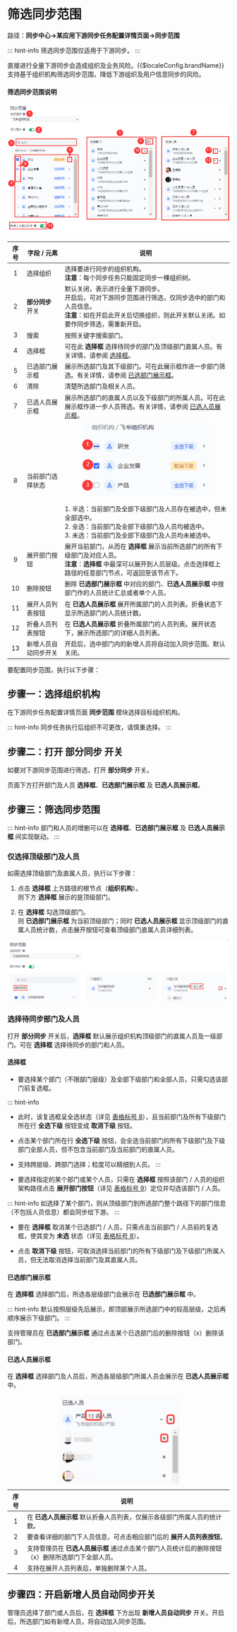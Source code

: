 # 筛选同步范围

<LastUpdated/>

路径：**同步中心->某应用下游同步任务配置详情页面->同步范围**

::: hint-info
筛选同步范围仅适用于下游同步。
:::

直接进行全量下游同步会造成组织及业务风险。{{$localeConfig.brandName}} 支持基于组织机构筛选同步范围，降低下游组织及用户信息同步的风险。

#### 筛选同步范围说明

![](../images/sync-scope-overview.png)

| 序号 | 字段 / 元素 | 说明 | 
| :---: | --- | --- | 
| 1 | 选择组织 | 选择要进行同步的组织机构。</br>**注意**：每个同步任务只能固定同步一棵组织树。
| 2 | **部分同步** 开关 | 默认关闭，表示进行全量下游同步。</br>开启后，可对下游同步范围进行筛选，仅同步选中的部门和人员信息。</br>**注意**：如在开启此开关后切换组织，则此开关默认关闭。如要作同步筛选，需重新开启。|
| 3 | 搜索 | 按照关键字搜索部门。|
| 4 | 选择框 | 可在此 **选择框** 选择待同步的部门及顶级部门直属人员。有关详情，请参阅 [选择框](#选择框)。 |
| 5 | 已选部门展示框 |展示所选部门及其下级部门。可在此展示框作进一步部门筛选。有关详情，请参阅 [已选部门展示框](#已选部门展示框)。 |
| 6 | 清除 |清楚所选部门及相关人员。 |
| 7 | 已选人员展示框 |展示所选部门的直属人员以及下级部门的所属人员。可在此展示框作进一步人员筛选。有关详情，请参阅 [已选人员展示框](#已选人员展示框)。 |
| 8 | 当前部门选择状态 |<img src="../images/department-selection-status.png" height=170 style="display:block;margin: 0 auto;"> </br> 1. 半选：当前部门及全部下级部门及人员存在被选中，但未全部选中。</br>2. 全选：当前部门及全部下级部门及人员均被选中。</br>3. 未选：当前部门及全部下级部门及人员均未被选中。|
| 9 | 展开部门按钮 |展开当前部门，从而在 **选择框** 展示当前所选部门的所有下级部门及对应人员。</br>**注意**：**选择框** 中最深可以展开到人员层级。点击选择框上路径的任意部门节点，可返回至该节点下。|
| 10 | 删除按钮 |删除 **已选部门展示框** 中对应的部门、**已选人员展示框** 中按部门作的人员统计汇总或者单个人员。 |
| 11 | 展开人员列表按钮 |在 **已选人员展示框** 展开所属部门的人员列表。折叠状态下显示所选部门的人员统计数。|
| 12 | 折叠人员列表按钮 |在 **已选人员展示框** 折叠所属部门的人员列表。展开状态下，展示所选部门的详细人员列表。 |
| 13 | 新增人员自动同步开关 |开启后，选中部门内的新增人员将自动加入同步范围。默认关闭。 |

要配置同步范围，执行以下步骤：

## 步骤一：选择组织机构

在下游同步任务配置详情页面 **同步范围** 模块选择目标组织机构。

::: hint-info
同步任务执行后组织不可更改，请慎重选择。
:::

## 步骤二：打开 **部分同步** 开关

如要对下游同步范围进行筛选，打开 **部分同步** 开关。

页面下方打开部门及人员 **选择框**、**已选部门展示框** 及 **已选人员展示框**。

## 步骤三：筛选同步范围

::: hint-info
部门和人员的增删可以在 **选择框**、**已选部门展示框** 及 **已选人员展示框** 间实现联动。
:::

### 仅选择顶级部门及人员

如需选择顶级部门及直属人员，执行以下步骤：

1. 点击 **选择框** 上方路径的根节点（**组织机构**）。</br>则下方 **选择框** 展示的是顶级部门。</br>

2. 在 **选择框** 勾选顶级部门。</br>则 **已选部门展示框** 为当前顶级部门；同时 **已选人员展示框** 显示顶级部门的直属人员统计数，点击展开按钮可查看顶级部门直属人员详细列表。

![](../images/top-department-sync.png)</br>

### 选择待同步部门及人员

打开 **部分同步** 开关后，**选择框** 默认展示组织机构顶级部门的直属人员及一级部门。可在 **选择框** 选择待同步的部门和人员。

#### 选择框

* 要选择某个部门（不限部门层级）及全部下级部门和全部人员，只需勾选该部门前复选框。

::: hint-info
* 此时，该复选框呈全选状态（详见 [表格标号 8](#筛选同步范围)），且当前部门及所有下级部门所在行 **全选下级** 按钮变成 **取消下级** 按钮。
* 点击某个部门所在行 **全选下级** 按钮，会全选当前部门的所有下级部门及下级部门全部人员，但不包含当前部门及当前部门的直属人员。
* 支持跨层级、跨部门选择；粒度可以精细到人员。
:::

* 要选择指定的某个部门或某个人员，只需在 **选择框** 按照该部门 / 人员的组织架构路径点击 **展开部门按钮**（详见 [表格标号 9](#筛选同步范围)）定位并勾选该部门 / 人员。

::: hint-info
如选择了某个部门，则从顶级部门到所选部门整个路径下的部门信息（不包括人员信息）都会同步给下游。
:::

* 要在 **选择框** 取消某个已选部门 / 人员，只需点击当前部门 / 人员前的复选框，使其变为 **未选** 状态（详见 [表格标号 8](#筛选同步范围)）。

* 点击 **取消下级** 按钮，可取消选择当前部门的所有下级部门及下级部门所属人员，但无法取消选择当前部门及其直属人员。

#### 已选部门展示框

在 **选择框** 选择部门后，所选各层级部门会展示在 **已选部门展示框** 中。

::: hint-info
默认按照层级先后展示，即顶部展示所选部门中的较高层级，之后再顺序展示下级部门。
:::

支持管理员在 **已选部门展示框** 通过点击某个已选部门后的删除按钮（x）删除该部门。

#### 已选人员展示框

在 **选择框** 选择部门及人员后，所选各层级部门所属人员会展示在 **已选人员展示框** 中。

<img src="../images/delete-selected-employees.png" height=200 style="display:block;margin: 0 auto;">

| 序号 | 说明 | 
| :---: | --- |
| 1 | 在 **已选人员展示框** 默认折叠人员列表，仅展示各级部门所属人员的统计数。|
| 2 | 要查看详细的部门下人员信息，可点击相应部门后的 **展开人员列表按钮**。|
| 3 | 支持管理员在 **已选人员展示框** 通过点击某个部门人员统计后的删除按钮（x）删除所选部门下全部人员。|
| 4 | 支持在展开人员列表后，单独删除某个人员。|

## 步骤四：开启新增人员自动同步开关

管理员选择了部门或人员后，在 **选择框** 下方出现 **新增人员自动同步** 开关。开启后，所选部门如有新增人员，将自动加入同步范围。